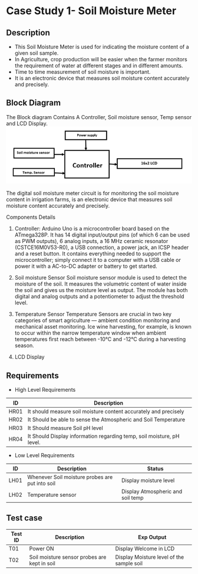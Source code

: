 # Case Study 1- Soil Moisture Meter
## Description

*	This Soil Moisture Meter is used for indicating the moisture content of a given soil sample.
*	In Agriculture, crop production will be easier when the farmer monitors the requirement of water at different stages and in different amounts. 
*	Time to time measurement of soil moisture is important.
*	It is an electronic device that measures soil moisture content accurately and precisely.


## Block Diagram
   The Block diagram Contains A Controller, Soil moisture sensor, Temp sensor and LCD Display.
   ![Block Diagram](https://github.com/ShamaTorgal/M2-EmbSys/blob/main/CaseStudy/Simple_CaseStudy/Soil_moisture_meter.png)


The digital soil moisture meter circuit is for monitoring the soil moisture content in irrigation farms, is an electronic device that measures soil moisture content accurately and precisely.

Components Details
1.	Controller: 
Arduino Uno is a microcontroller board based on the ATmega328P. It has 14 digital input/output pins (of which 6 can be used as PWM outputs), 6 analog inputs, a 16 MHz ceramic resonator (CSTCE16M0V53-R0), a USB connection, a power jack, an ICSP header and a reset button. It contains everything needed to support the microcontroller; simply connect it to a computer with a USB cable or power it with a AC-to-DC adapter or battery to get started.


2.	Soil moisture Sensor
Soil moisture sensor module is used to detect the moisture of the soil. It measures the volumetric content of water inside the soil and gives us the moisture level as output. The module has both digital and analog outputs and a potentiometer to adjust the threshold level.
3.	Temperature Sensor
Temperature Sensors are crucial in two key categories of smart agriculture — ambient condition monitoring and mechanical asset monitoring. Ice wine harvesting, for example, is known to occur within the narrow temperature window when ambient temperatures first reach between -10°C and -12°C during a harvesting season.
4.	LCD Display

## Requirements

* High Level Requirements 

| ID |	Description |
| --- | --- |
| HR01 |	It should measure soil moisture content accurately and precisely|
| HR02 |	It Should be able to sense the Atmospheric and Soil Temperature|
| HR03 | It Should measure Soil pH level| 
| HR04 |It Should Display information regarding temp, soil moisture, pH level.|
	
* Low Level Requirements

| ID |       Description                       |   Status |
| --- | --- | --- |
| LH01 | Whenever Soil moisture probes are put into soil |  Display moisture level |
| LH02 | Temperature sensor                                                  | Display Atmospheric and soil temp |

## Test case
| Test ID |	Description |	Exp Output |
| --- | --- | --- |
| T01 | Power ON | Display Welcome in LCD |
| T02 | Soil moisture sensor probes are kept in soil	| Display Moisture level of the sample soil | 



